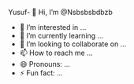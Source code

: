 Yusuf- 👋 Hi, I’m @Nsbsbsbdbzb
- 👀 I’m interested in ...
- 🌱 I’m currently learning ...
- 💞️ I’m looking to collaborate on ...
- 📫 How to reach me ...
- 😄 Pronouns: ...
- ⚡ Fun fact: ...

<!---
Nsbsbsbdbzb/Nsbsbsbdbzb is a ✨ special ✨ repository because its `README.md` (this file) appears on your GitHub profile.
You can click the Preview link to take a look at your changes.
dr--->
